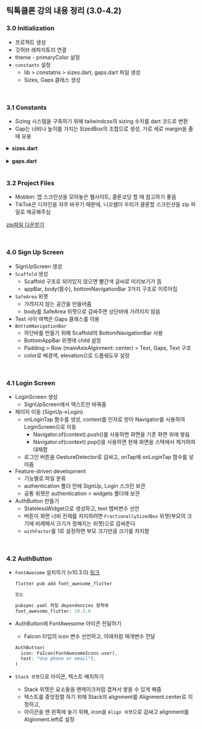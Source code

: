 ## 틱톡클론 강의 내용 정리 (3.0-4.2)

### 3.0 Initialization

- 프로젝트 생성
- 깃허브 레파지토리 연결
- theme - primaryColor 설정
- `constants` 설정
  - lib > constatns > sizes.dart, gaps.dart 파일 생성
  - Sizes, Gaps 클래스 생성

<br>

### 3.1 Constants

- Sizing 시스템을 구축하기 위해 tailwindcss의 sizing 수치를 dart 코드로 변환
- Gap는 너비나 높이를 가지는 SizedBox의 조합으로 생성, 가로 세로 margin을 줄 때 유용

<details>
<summary><b>sizes.dart</b></summary>

```dart
class Sizes {
  static const size1 = 1.0;
  static const size2 = 2.0;
  static const size3 = 3.0;
  static const size4 = 4.0;
  static const size5 = 5.0;
  static const size6 = 6.0;
  static const size7 = 7.0;
  static const size8 = 8.0;
  static const size9 = 9.0;
  static const size10 = 10.0;
  static const size11 = 11.0;
  static const size12 = 12.0;
  static const size14 = 14.0;
  static const size16 = 16.0;
  static const size20 = 20.0;
  static const size24 = 24.0;
  static const size28 = 28.0;
  static const size32 = 32.0;
  static const size36 = 36.0;
  static const size40 = 40.0;
  static const size44 = 44.0;
  static const size48 = 48.0;
  static const size52 = 52.0;
  static const size56 = 56.0;
  static const size60 = 60.0;
  static const size64 = 64.0;
  static const size72 = 72.0;
  static const size80 = 80.0;
  static const size96 = 96.0;
}
```

</details>

<br>

<details>
<summary><b>gaps.dart</b></summary>

```dart
import 'package:flutter/material.dart';
import 'package:tiktok_clone/constants/sizes.dart';

class Gaps {
  // Vertical Gaps
  static const v1 = SizedBox(height: Sizes.size1);
  static const v2 = SizedBox(height: Sizes.size2);
  static const v3 = SizedBox(height: Sizes.size3);
  static const v4 = SizedBox(height: Sizes.size4);
  static const v5 = SizedBox(height: Sizes.size5);
  static const v6 = SizedBox(height: Sizes.size6);
  static const v7 = SizedBox(height: Sizes.size7);
  static const v8 = SizedBox(height: Sizes.size8);
  static const v9 = SizedBox(height: Sizes.size9);
  static const v10 = SizedBox(height: Sizes.size10);
  static const v11 = SizedBox(height: Sizes.size11);
  static const v12 = SizedBox(height: Sizes.size12);
  static const v14 = SizedBox(height: Sizes.size14);
  static const v16 = SizedBox(height: Sizes.size16);
  static const v20 = SizedBox(height: Sizes.size20);
  static const v24 = SizedBox(height: Sizes.size24);
  static const v28 = SizedBox(height: Sizes.size28);
  static const v32 = SizedBox(height: Sizes.size32);
  static const v36 = SizedBox(height: Sizes.size36);
  static const v40 = SizedBox(height: Sizes.size40);
  static const v44 = SizedBox(height: Sizes.size44);
  static const v48 = SizedBox(height: Sizes.size48);
  static const v52 = SizedBox(height: Sizes.size52);
  static const v56 = SizedBox(height: Sizes.size56);
  static const v60 = SizedBox(height: Sizes.size60);
  static const v64 = SizedBox(height: Sizes.size64);
  static const v72 = SizedBox(height: Sizes.size72);
  static const v80 = SizedBox(height: Sizes.size80);
  static const v96 = SizedBox(height: Sizes.size96);

  // Horizontal Gaps

  static const h1 = SizedBox(width: Sizes.size1);
  static const h2 = SizedBox(width: Sizes.size2);
  static const h3 = SizedBox(width: Sizes.size3);
  static const h4 = SizedBox(width: Sizes.size4);
  static const h5 = SizedBox(width: Sizes.size5);
  static const h6 = SizedBox(width: Sizes.size6);
  static const h7 = SizedBox(width: Sizes.size7);
  static const h8 = SizedBox(width: Sizes.size8);
  static const h9 = SizedBox(width: Sizes.size9);
  static const h10 = SizedBox(width: Sizes.size10);
  static const h11 = SizedBox(width: Sizes.size11);
  static const h12 = SizedBox(width: Sizes.size12);
  static const h14 = SizedBox(width: Sizes.size14);
  static const h16 = SizedBox(width: Sizes.size16);
  static const h20 = SizedBox(width: Sizes.size20);
  static const h24 = SizedBox(width: Sizes.size24);
  static const h28 = SizedBox(width: Sizes.size28);
  static const h32 = SizedBox(width: Sizes.size32);
  static const h36 = SizedBox(width: Sizes.size36);
  static const h40 = SizedBox(width: Sizes.size40);
  static const h44 = SizedBox(width: Sizes.size44);
  static const h48 = SizedBox(width: Sizes.size48);
  static const h52 = SizedBox(width: Sizes.size52);
  static const h56 = SizedBox(width: Sizes.size56);
  static const h60 = SizedBox(width: Sizes.size60);
  static const h64 = SizedBox(width: Sizes.size64);
  static const h72 = SizedBox(width: Sizes.size72);
  static const h80 = SizedBox(width: Sizes.size80);
  static const h96 = SizedBox(width: Sizes.size96);
}
```

</details>

<br>

### 3.2 Project Files

- Mobbin: 앱 스크린샷을 모아놓은 웹사이트, 클론코딩 할 때 참고하기 좋음
- TikTok은 디자인을 자주 바꾸기 때문에, 니꼬쌤이 우리가 클론할 스크린샷을 zip 파일로 제공해주심

[zip파일 다운받기](https://nomadcoders.co/downloads/tiktok.zip)

<br>

### 4.0 Sign Up Screen

- SignUpScreen 생성
- `Scaffold` 생성
  - Scaffold 구조로 되어있지 않으면 빨간색 글씨로 미리보기가 뜸
  - appBar, body(필수), bottomNavigationBar 3가지 구조로 이루어짐
- `SafeArea` 위젯
  - 가려지지 않는 공간을 만들어줌
  - body를 SafeArea 위젯으로 감싸주면 상단바에 가려지지 않음
- Text 사이 여백은 Gaps 클래스를 이용
- `BottomNavigationBar`
  - 하단바를 만들기 위해 Scaffold의 BottomNavigationBar 사용
  - BottomAppBar 위젯에 child 설정
  - Padding > Row (mainAxisAlginment: center) > Text, Gaps, Text 구조
  - color로 배경색, elevation으로 드롭쉐도우 설정

<br>

### 4.1 Login Screen

- LoginScreen 생성
  - SignUpScreen에서 텍스트만 바꿔줌
- 페이지 이동 (SignUp->Login)
  - onLoginTap 함수를 생성, context를 인자로 받아 Navigator를 사용하여 LoginScreen으로 이동
    - Navigator.of(context).push()를 사용하면 화면을 기존 화면 위에 쌓음
    - Navigator.of(context).pop()을 사용하면 현재 화면을 스택에서 제거하여 대체함
  - 로그인 버튼을 GestureDetector로 감싸고, onTap에 onLoginTap 함수를 넣어줌
- Feature-driven development
  - 기능별로 파일 분류
  - authentication 폴더 안에 SignUp, Login 스크린 보관
  - 공통 위젯은 authentication > widgets 폴더에 보관
- AuthButton 만들기
  - StatelessWidget으로 생성하고, text 멤버변수 선언
  - 버튼이 화면 너비 전체를 차지하려면 `FractionallySizedBox` 위젯(부모의 크기에 비례해서 크기가 정해지는 위젯)으로 감싸준다.
  - `withFactor`를 1로 설정하면 부모 크기만큼 크기를 차지함

<br>

### 4.2 AuthButton

- `FontAwesome` 설치하기 (v10.3.0) [링크](https://pub.dev/packages/font_awesome_flutter)

  ```dart
  flutter pub add font_awesome_flutter

  또는

  pubspec.yaml 파일 dependencies 항목에
  font_awesome_flutter: 10.3.0
  ```

- AuthButton에 FontAwesome 아이콘 전달하기

  - FaIcon 타입의 icon 변수 선언하고, 아래처럼 매개변수 전달

  ```dart
  AuthButton(
    icon: FaIcon(FontAwesomeIcons.user),
    text: "Use phone or email"),
  )
  ```

- `Stack 위젯`으로 아이콘, 텍스트 배치하기
  - Stack 위젯은 요소들을 팬케이크처럼 겹쳐서 쌓을 수 있게 해줌
  - 텍스트를 중앙정렬 하기 위해 Stack의 alignment를 Alignment.center로 지정하고,
  - 아이콘을 맨 왼쪽에 놓기 위해, icon을 `Align 위젯`으로 감싸고 alignment를 Alginment.left로 설정

<br>
